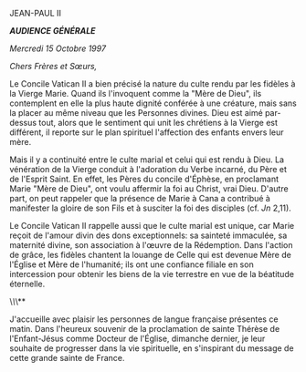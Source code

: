 JEAN-PAUL II


***AUDIENCE GÉNÉRALE***

*Mercredi 15 Octobre 1997*

*Chers Frères et Sœurs,*

Le Concile Vatican II a bien précisé la nature du culte rendu par les fidèles à la Vierge Marie. Quand ils l'invoquent comme la "Mère de Dieu", ils contemplent en elle la plus haute dignité conférée à une créature, mais sans la placer au même niveau que les Personnes divines. Dieu est aimé par-dessus tout, alors que le sentiment qui unit les chrétiens à la Vierge est différent, il reporte sur le plan spirituel l'affection des enfants envers leur mère.

Mais il y a continuité entre le culte marial et celui qui est rendu à Dieu. La vénération de la Vierge conduit à l'adoration du Verbe incarné, du Père et de l'Esprit Saint. En effet, les Pères du concile d'Éphèse, en proclamant Marie "Mère de Dieu", ont voulu affermir la foi au Christ, vrai Dieu. D'autre part, on peut rappeler que la présence de Marie à Cana a contribué à manifester la gloire de son Fils et à susciter la foi des disciples (cf. *Jn* 2,11).

Le Concile Vatican II rappelle aussi que le culte marial est unique, car Marie reçoit de l'amour divin des dons exceptionnels: sa sainteté immaculée, sa maternité divine, son association à l'œuvre de la Rédemption. Dans l'action de grâce, les fidèles chantent la louange de Celle qui est devenue Mère de l'Église et Mère de l'humanité; ils ont une confiance filiale en son intercession pour obtenir les biens de la vie terrestre en vue de la béatitude éternelle.

\\*\\*\\*\*

J'accueille avec plaisir les personnes de langue française présentes ce matin. Dans l'heureux souvenir de la proclamation de sainte Thérèse de l'Enfant-Jésus comme Docteur de l'Église, dimanche dernier, je leur souhaite de progresser dans la vie spirituelle, en s'inspirant du message de cette grande sainte de France.